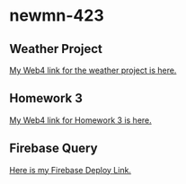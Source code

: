 # newmn-423
 
## Weather Project


[My Web4 link for the weather project is here.](http://in-info-web4.informatics.iupui.edu/home/students/rydeal/public_html/WeatherProject/index.html)

## Homework 3

[My Web4 link for Homework 3 is here.](https://in-info-web4.informatics.iupui.edu/~rydeal/homework3/)

## Firebase Query

[Here is my Firebase Deploy Link.](https://newmn-423-deal.web.app/)
